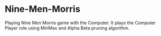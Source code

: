 # Nine-Men-Morris
Playing Nine Men Morris game with the Computer. It plays the Computer Player role using MinMax and Alpha Beta pruning algorithm.
